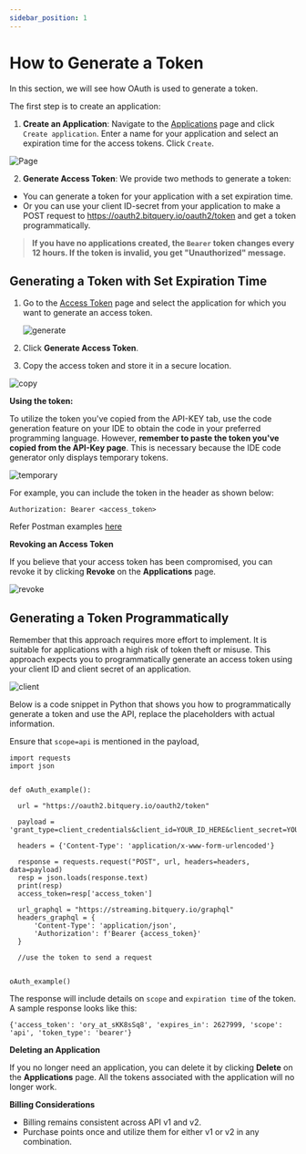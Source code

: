 ```yaml
---
sidebar_position: 1
---
```


# How to Generate a Token

In this section, we will see how OAuth is used to generate a token. 

The first step is to create an application:


1.  **Create an Application**: Navigate to the [Applications](https://account.bitquery.io/user/api_v2/applications) page and click `Create application`. Enter a name for your application and select an expiration time for the access tokens. Click `Create`.

![Page](/img/v2Access/tab.png)

2.  **Generate Access Token**: We provide two methods to generate a token:

- You can generate a token for your application with a set expiration time.
- Or you can use your client ID-secret from your application to make a POST request to https://oauth2.bitquery.io/oauth2/token and get a token programmatically.


> **If you have no applications created, the `Bearer` token changes every 12 hours. If the token is invalid, you get "Unauthorized"  message.**

## Generating a Token with Set Expiration Time

1.  Go to the [Access Token](https://account.bitquery.io/user/api_v2/access_tokens) page and select the application for which you want to generate an access token.

    ![generate](/img/v2Access/generate.png)

2.  Click **Generate Access Token**.
3.  Copy the access token and store it in a secure location.

![copy](/img/v2Access/copytoken.png)

**Using the token:**

To utilize the token you've copied from the API-KEY tab, use the code generation feature on your IDE to obtain the code in your preferred programming language. However, **remember to paste the token you've copied from the API-Key page**. This is necessary because the IDE code generator only displays temporary tokens.

![temporary](/img/v2Access/temporarytoken.png)

For example, you can include the token in the header as shown below:

```
Authorization: Bearer <access_token>

```

Refer Postman examples [here](https://www.postman.com/interstellar-eclipse-270749/workspace/bitquery)

**Revoking an Access Token**

If you believe that your access token has been compromised, you can revoke it by clicking **Revoke** on the **Applications** page.

![revoke](/img/v2Access/revoke.png)

## Generating a Token Programmatically

Remember that this approach requires more effort to implement. It is suitable for applications with a high risk of token theft or misuse. This approach expects you to programmatically generate an access token using your client ID and client secret of an application.

![client](/img/v2Access/clientid_secret.png)

Below is a code snippet in Python that shows you how to programmatically generate a token and use the API, replace the placeholders with actual information.

Ensure that `scope=api` is mentioned in the payload,

```
import requests
import json


def oAuth_example():

  url = "https://oauth2.bitquery.io/oauth2/token"

  payload = 'grant_type=client_credentials&client_id=YOUR_ID_HERE&client_secret=YOUR_SECRET_HERE&scope=api'

  headers = {'Content-Type': 'application/x-www-form-urlencoded'}

  response = requests.request("POST", url, headers=headers, data=payload)
  resp = json.loads(response.text)
  print(resp)
  access_token=resp['access_token']

  url_graphql = "https://streaming.bitquery.io/graphql"
  headers_graphql = {
      'Content-Type': 'application/json',
      'Authorization': f'Bearer {access_token}'
  }

  //use the token to send a request


oAuth_example()
```

The response will include details on `scope` and `expiration time` of the token. A sample response looks like this:

```
{'access_token': 'ory_at_sKK8sSq8', 'expires_in': 2627999, 'scope': 'api', 'token_type': 'bearer'}

```

**Deleting an Application**

If you no longer need an application, you can delete it by clicking **Delete** on the **Applications** page. All the tokens associated with the application will no longer work.

**Billing Considerations**

- Billing remains consistent across API v1 and v2.
- Purchase points once and utilize them for either v1 or v2 in any combination.

